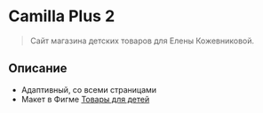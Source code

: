 # Camilla Plus 2

> Сайт магазина детских товаров для Елены Кожевниковой.

## Описание

- Адаптивный, со всеми страницами
- Макет в Фигме [Товары для детей](https://www.figma.com/file/L4R0tB5lcRT0GFNwTLGbLc/%D0%A2%D0%BE%D0%B2%D0%B0%D1%80%D1%8B-%D0%B4%D0%BB%D1%8F-%D0%B4%D0%B5%D1%82%D0%B5%D0%B8%CC%86-(Copy)?type=design&node-id=42-3&mode=design&t=iEqqhMYpXC7YelAg-0 "Товары для детей Figma")
